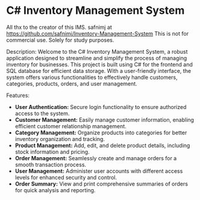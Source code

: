 # C# Inventory Management System

All thx to the creator of this IMS.
safnimj at https://github.com/safnimj/Inventory-Management-System
This is not for commercial use. Solely for study purposes. 

Description:
Welcome to the C# Inventory Management System, a robust application designed to streamline and simplify the process of managing inventory for businesses. This project is built using C# for the frontend and SQL database for efficient data storage. With a user-friendly interface, the system offers various functionalities to effectively handle customers, categories, products, orders, and user management.

Features:
- **User Authentication:** Secure login functionality to ensure authorized access to the system.
- **Customer Management:** Easily manage customer information, enabling efficient customer relationship management.
- **Category Management:** Organize products into categories for better inventory organization and tracking.
- **Product Management:** Add, edit, and delete product details, including stock information and pricing.
- **Order Management:** Seamlessly create and manage orders for a smooth transaction process.
- **User Management:** Administer user accounts with different access levels for enhanced security and control.
- **Order Summary:** View and print comprehensive summaries of orders for quick analysis and reporting.




